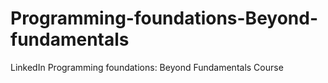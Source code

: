 # Programming-foundations-Beyond-fundamentals
LinkedIn Programming foundations: Beyond Fundamentals Course
